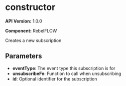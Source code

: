 # constructor

**API Version:** 1.0.0

**Component:** RebelFLOW

Creates a new subscription

## Parameters

- **eventType**: The event type this subscription is for
- **unsubscribeFn**: Function to call when unsubscribing
- **id**: Optional identifier for the subscription

